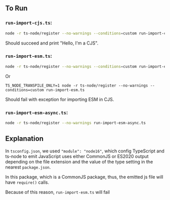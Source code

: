 ## To Run

### `run-import-cjs.ts`:

```sh
node -r ts-node/register --no-warnings --conditions=custom run-import-cjs.ts
```

Should succeed and print "Hello, I'm a CJS".

### `run-import-esm.ts`:

```sh
node -r ts-node/register --no-warnings --conditions=custom run-import-esm.ts
```

Or

```
TS_NODE_TRANSPILE_ONLY=1 node -r ts-node/register --no-warnings --conditions=custom run-import-esm.ts
```

Should fail with exception for importing ESM in CJS.

### `run-import-esm-async.ts`:

```sh
node -r ts-node/register --no-warnings run-import-esm-async.ts
```

## Explanation

In `tsconfig.json`, we used `"module": "node16"`, which config TypeScript and ts-node to emit JavaScript uses either CommonJS or ES2020 output depending on the file extension and the value of the type setting in the nearest `package.json`.

In this package, which is a CommonJS package, thus, the emitted js file will have `require()` calls.

Because of this reason, `run-import-esm.ts` will fail
